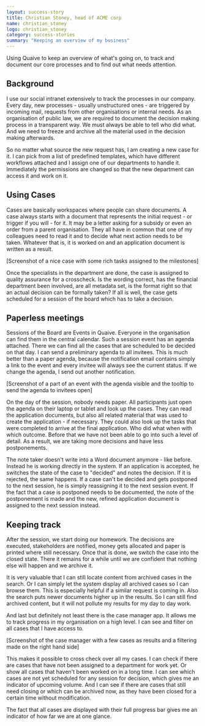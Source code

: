 ```yaml
---
layout: success-story
title: Christian Stoney, head of ACME corp
name: christian_stoney
logo: christian_stoney
category: success-stories
summary: "Keeping an overview of my business"
---
```


Using Quaive to keep an overview of what's going on, to track and document our core processes and to find out what needs attention.

## Background

I use our social intranet extensively to track the processes in our company. Every day, new processes - usually unstructured ones - are triggered by incoming mail, requests from other organisations or internal needs. As an organisation of public law, we are required to document the decision making process in a transparent way. We must always be able to tell who did what. And we need to freeze and archive all the material used in the decision making afterwards.

So no matter what source the new request has, I am creating a new case for it. I can pick from a list of predefined templates, which have different workflows attached and I assign one of our departments to handle it. Immediately the permissions are changed so that the new department can access it and work on it.

## Using Cases

Cases are basically workspaces where people can share documents. A case always starts with a document that represents the initial request - or trigger if you will - for it. It may be a letter asking for a subsidy or even an order from a parent organisation. They all have in common that one of my colleagues need to read it and to decide what next action needs to be taken. Whatever that is, it is worked on and an application document is written as a result.

[Screenshot of a nice case with some rich tasks assigned to the milestones]

Once the specialists in the department are done, the case is assigned to quality assurance for a crosscheck. Is the wording correct, has the financial department been involved, are all metadata set, is the format right so that an actual decision can be formally taken? If all is well, the case gets scheduled for a session of the board which has to take a decision.

## Paperless meetings

Sessions of the Board are Events in Quaive. Everyone in the organisation can find them in the central calendar. Such a session event has an agenda attached. There we can find all the cases that are scheduled to be decided on that day. I can send a preliminary agenda to all invitees. This is much better than a paper agenda, because the notification email contains simply a link to the event and every invitee will always see the current status. If we change the agenda, I send out another notification.

[Screenshot of a part of an event with the agenda visible and the tooltip to send the agenda to invitees open]

On the day of the session, nobody needs paper. All participants just open the agenda on their laptop or tablet and look up the cases. They can read the application documents, but also all related material that was used to create the application - if necessary. They could also look up the tasks that were completed to arrive at the final application. Who did what when with which outcome. Before that we have not been able to go into such a level of detail. As a result, we are taking more decisions and have less postponements.

The note taker doesn't write into a Word document anymore - like before. Instead he is working directly in the system. If an application is accepted, he switches the state of the case to "decided" and notes the decision. If it is rejected, the same happens. If a case can't be decided and gets postponed to the next session, he is simply reassigning it to the next session event. If the fact that a case is postponed needs to be documented, the note of the postponement is made and the new, refined application document is assigned to the next session instead.

## Keeping track

After the session, we start doing our homework. The decisions are executed, stakeholders are notified, money gets allocated and paper is printed where still necessary. Once that is done, we switch the case into the closed state. There it remains for a while until we are confident that nothing else will happen and we archive it.

It is very valuable that I can still locate content from archived cases in the search. Or I can simply let the system display all archived cases so I can browse them. This is especially helpful if a similar request is coming in. Also the search puts newer documents higher up in the results. So I can still find archived content, but it will not pollute my results for my day to day work.

And last but definitely not least there is the case manager app. It allows me to track progress in my organisation on a high level. I can see and filter on all cases that I have access to.

[Screenshot of the case manager with a few cases as results and a filtering made on the right hand side]

This makes it possible to cross check over all my cases. I can check if there are cases that have not been assigned to a department for work yet. Or show all cases that haven't been worked on in a long time. I can see which cases are not yet scheduled for any session for decision, which gives me an indicator of upcoming volume. And I can see if there are cases that still need closing or which can be archived now, as they have been closed for a certain time without modification.

The fact that all cases are displayed with their full progress bar gives me an indicator of how far we are at one glance.